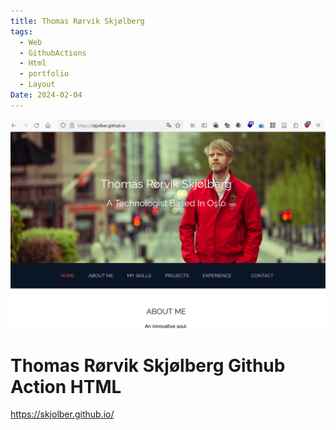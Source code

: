 ```yaml
---
title: Thomas Rørvik Skjølberg
tags:
  - Web
  - GithubActions
  - Html
  - portfolio
  - Layout
Date: 2024-02-04
---
```


![](../_asset/2024-02-04_Website_GithubActionTemplate_image_1.png)
# Thomas Rørvik Skjølberg Github Action HTML 

<https://skjolber.github.io/>